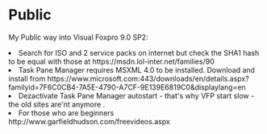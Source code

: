 # Public
 My Public way into Visual Foxpro 9.0 SP2:
 <li>Search for ISO and 2 service packs on internet but check the SHA1 hash to be equal with those at https://msdn.lol-inter.net/families/90
 <li>Task Pane Manager requires MSXML 4.0 to be installed.
     Download and install from https://www.microsoft.com:443/downloads/en/details.aspx?familyid=7F6C0CB4-7A5E-4790-A7CF-9E139E6819C0&displaylang=en
 <li>Dezactivate Task Pane Manager autostart - that's why VFP start slow - the old sites are'nt anymore .
 <li>For those who are beginners http://www.garfieldhudson.com/freevideos.aspx
